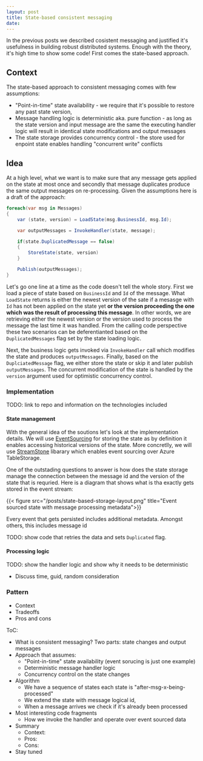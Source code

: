 ```yaml
---
layout: post
title: State-based consistent messaging
date: 
---
```


In the previous posts we described cosistent messaging and justified it's usefulness in building robust distributed systems. Enough with the theory, it's high time to show some code! First comes the state-based approach.

## Context

The state-based approach to consistent messaging comes with few assumptions:

* "Point-in-time" state availability - we require that it's possible to restore any past state version,
* Message handling logic is deterministic aka. pure function - as long as the state version and input message are the same the executing handler logic will result in identical state modifications and output messages
* The state storage provides concurrency control - the store used for enpoint state enables handling "concurrent write" conflicts

## Idea

At a high level, what we want is to make sure that any message gets applied on the state at most once and secondly that message duplicates produce the same output messages on re-processing. Given the assumptions here is a draft of the approach:

```C# {linenos=table,hl_lines=[8,"15-17"],linenostart=199}
foreach(var msg in Messages)
{
    var (state, version) = LoadState(msg.BusinessId, msg.Id);

    var outputMessages = InvokeHandler(state, message);

    if(state.DuplicatedMessage == false)
    {
        StoreState(state, version)
    } 

    Publish(outputMessages);
}
```

Let's go one line at a time as the code doesn't tell the whole story. First we load a piece of state based on `BusinessId` and `Id` of the message. What `LoadState` returns is either the newest version of the sate if a mesasge with `Id` has not been applied on the state yet **or the version proceeding the one which was the result of processing this message**. In other words, we are retrieving either the newest version or the version used to process the message the last time it was handled. From the calling code perspective these two scenarios can be deferentianted based on the `DuplicatedMessages` flag set by the state loading logic.

Next, the business logic gets invoked via `InvokeHandler` call which modifies the state and produces `outputMessages`. Finally, based on the `DuplciatedMessage` flag, we either store the state or skip it and later publish `outputMessages`. The concurrent modification of the state is handled by the `version` argument used for optimistic concurrency control.

### Implementation

TODO: link to repo and information on the technologies included

#### State management

With the general idea of the soutions let's look at the implementation details. We will use [EventSourcing](link) for storing the state as by definition it enables accessing historical versions of the state. More concretlly, we will use [StreamStone]() libarary which enables event sourcing over Azure TableStorage.

One of the outstading questions to answer is how does the state storage manage the connection between the message id and the version of the state that is requried. Here is a diagram that shows what is tha exactly gets stored in the event stream:

{{< figure src="/posts/state-based-storage-layout.png" title="Event sourced state with message processing metadata">}}

Every event that gets persisted includes additional metadata. Amongst others, this includes message id  


TODO: show code that retries the data and sets `Duplicated` flag.

#### Processing logic

TODO: show the handler logic and show why it needs to be deterministic
  * Discuss time, guid, random consideration


### Pattern
 * Context
 * Tradeoffs
 * Pros and cons



ToC:

 - What is consistent messaging? Two parts: state changes and output messages
 - Approach that assumes:
    - "Point-in-time" state availability (event sorucing is just one example)
    - Deterministic message handler logic
    - Concurrency control on the state changes
 - Algorithm
    - We have a sequence of states each state is "after-msg-x-being-processed"
    - We extend the state with message logical id,
    - When a message arrives we check if it's already been processed
 - Most interesting code fragments
    - How we invoke the handler and operate over event sourced data
 - Summary
    - Context:
    - Pros:
    - Cons:
 - Stay tuned


[^1]: 